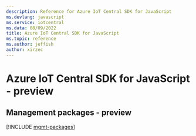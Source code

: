 ```yaml
---
description: Reference for Azure IoT Central SDK for JavaScript
ms.devlang: javascript
ms.service: iotcentral
ms.data: 08/09/2022
title: Azure IoT Central SDK for JavaScript
ms.topic: reference
ms.author: jeffish
author: xirzec
---
```

# Azure IoT Central SDK for JavaScript - preview

## Management packages - preview
[!INCLUDE [mgmt-packages](iot-central-mgmt-index.md)]